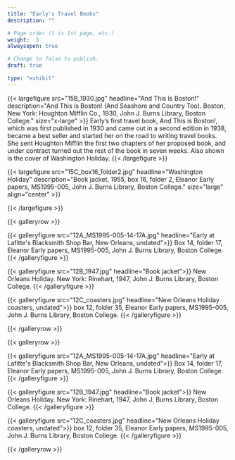```yaml
---
title: "Early's Travel Books"
description: ""

# Page order (1 is 1st page, etc.)
weight:  3
alwaysopen: true

# Change to false to publish.
draft: true

type: "exhibit"
---
```


{{< largefigure src="15B_1930.jpg"
                headline="And This is Boston!"
                description="And This is Boston! (And Seashore and Country Too). Boston, New York: Houghton Mifflin Co., 1930, John J. Burns Library, Boston College."
                size="x-large" >}}
Early’s first travel book, And This is Boston!, which was first published in 1930 and came out in a second edition in 1938, became a best seller and started her on the road to writing travel books. She sent Houghton Mifflin the first two chapters of her proposed book, and under contract turned out the rest of the book in seven weeks. Also shown is the cover of Washington Holiday.
{{< /largefigure >}}

{{< largefigure src="15C_box16_folder2.jpg"
                headline="Washington Holiday"
                description="Book jacket, 1955, box 16, folder 2, Eleanor Early papers, MS1995-005, John J. Burns Library, Boston College." 
                size="large" align="center" >}}

{{< /largefigure >}}

{{< galleryrow >}}

{{< galleryfigure src="12A_MS1995-005-14-17A.jpg"
           headline="Early at Lafitte's Blacksmith Shop Bar, New Orleans, undated">}} Box 14, folder 17, Eleanor Early papers, MS1995-005, John J. Burns Library, Boston College.
{{< /galleryfigure >}}

{{< galleryfigure src="12B_1947.jpg"
           headline="Book jacket">}} New Orleans Holiday. New York: Rinehart, 1947, John J. Burns Library, Boston College.
{{< /galleryfigure >}}

{{< galleryfigure src="12C_coasters.jpg"
           headline="New Orleans Holiday coasters, undated">}} box 12, folder 35, Eleanor Early papers, MS1995-005, John J. Burns Library, Boston College.
{{< /galleryfigure >}}

{{< /galleryrow >}}

{{< galleryrow >}}

{{< galleryfigure src="12A_MS1995-005-14-17A.jpg"
           headline="Early at Lafitte's Blacksmith Shop Bar, New Orleans, undated">}} Box 14, folder 17, Eleanor Early papers, MS1995-005, John J. Burns Library, Boston College.
{{< /galleryfigure >}}

{{< galleryfigure src="12B_1947.jpg"
           headline="Book jacket">}} New Orleans Holiday. New York: Rinehart, 1947, John J. Burns Library, Boston College.
{{< /galleryfigure >}}

{{< galleryfigure src="12C_coasters.jpg"
           headline="New Orleans Holiday coasters, undated">}} box 12, folder 35, Eleanor Early papers, MS1995-005, John J. Burns Library, Boston College.
{{< /galleryfigure >}}

{{< /galleryrow >}}
